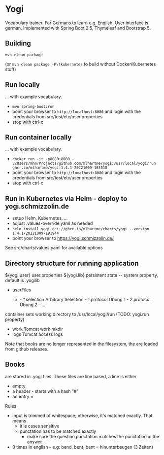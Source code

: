 # Yogi

Vocabulary trainer. For Germans to learn e.g. English. User interface is german.
Implemented with Spring Boot 2.5, Thymeleaf and Bootstrap 5.

## Building

`mvn clean package`

(or `mvn clean package -P\!kubernetes` to build without Docker/Kubernetes stuff)

## Run locally

... with example vocabulary.

* `mvn spring-boot:run`
* point your browser to `http://localhost:8080` and 
  login with the credentials from src/test/etc/user.properties
* stop with ctrl-c

## Run container locally

... with example vocabulary.

* `docker run -it -p8080:8080 -v/Users/mhm/Projects/github.com/mlhartme/yogi:/usr/local/yogi/run ghcr.io/mlhartme/yogi:1.4.1-20221009-165518`
* point your browser to `http://localhost:8080` and
  login with the credentials from src/test/etc/user.properties
* stop with ctrl-c


## Run in Kubernetes via Helm - deploy to yogi.schmizzolin.de

* setup Helm, Kubernetes, ...
* adjust .values-override.yaml as needed
* `helm install yogi oci://ghcr.io/mlhartme/charts/yogi --version 1.4.1-20221009-191944`
* point your browser to https://yogi.schmizzolin.de/

See src/charts/values.yaml for available options


## Directory structure for running application

${yogi.user}                user.properties
${yogi.lib}                 persistent state -- system property, default is .yogilib
  - <user>                  userFiles
    - <book>
      - *.selection         Arbitrary Selection
      - 1.protocol          Übung 1
      - 2.protocol          Übung 2
      - ...
<cwd>                       container sets working directory to /usr/local/yogi/run (TODO: yogi.run property)
  - work    Tomcat work mkdir
  - logs    Tomcat access logs

Note that books are no longer represented in the filesystem, the are loaded from github releases.

## Books

are stored in <name>.yogi files. These files are line based, a line is either
* empty
* a header - starts with a hash "#"
* an entry <left>=<right>

Rules
* input is trimmed of whitespace; otherwise, it's matched exactly. That means
  * it is cases sensitive
  * punctation has to be matched exactly
    * make sure the question punctation matches the punctation in the answer
* 3 times in english - e.g:
   bend, bent, bent = hinunterbeugen (3 Zeiten)


